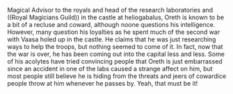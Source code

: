 Magical Advisor to the royals and head of the research laboratories and ((Royal Magicians Guild)) in the castle at heliogabalus, Oreth is known to be a bit of a recluse and coward, although noone questions his intelligence.  However, many question his loyalties as he spent much of the second war with Vaasa holed up in the castle.  He claims that he was just researching ways to help the troops, but nothing seemed to come of it.  In fact, now that the war is over, he has been coming out into the capital less and less.  Some of his acolytes have tried convincing people that Oreth is just embarrassed since an accident in one of the labs caused a strange affect on him, but most people still believe he is hiding from the threats and jeers of cowardice people throw at him whenever he passes by.  Yeah, that must be it!
